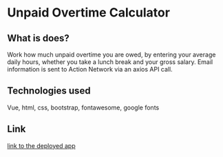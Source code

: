 # Unpaid Overtime Calculator

## What is does?
Work how much unpaid overtime you are owed, by entering your average daily hours, whether you take a lunch break and your gross salary. Email information is sent to Action Network via an axios API call.

## Technologies used
Vue, html, css, bootstrap, fontawesome, google fonts

## Link
[link to the deployed app](https://michellewatts20000.github.io/unpaid-overtime-vue/)